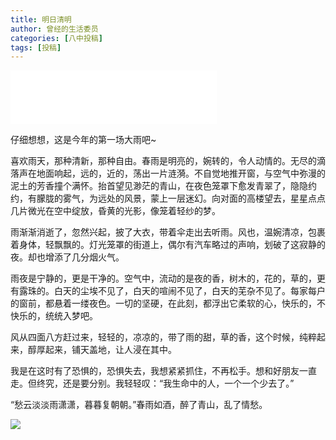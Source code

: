 ```yaml
---
title: 明日清明
author: 曾经的生活委员
categories: [八中投稿]
tags: [投稿]
---
```

<iframe frameborder="no" border="0" marginwidth="0" marginheight="0" width=330 height=86 src="//music.163.com/outchain/player?type=2&id=33991433&auto=0&height=66"></iframe>

仔细想想，这是今年的第一场大雨吧~

喜欢雨天，那种清新，那种自由。春雨是明亮的，婉转的，令人动情的。无尽的滴落声在地面响起，远的，近的，荡出一片涟漪。不自觉地推开窗，与空气中弥漫的泥土的芳香撞个满怀。抬首望见渺茫的青山，在夜色笼罩下愈发青翠了，隐隐约约，有朦胧的雾气，为远处的风景，蒙上一层迷幻。向对面的高楼望去，星星点点几片微光在空中绽放，昏黄的光影，像笼着轻纱的梦。

雨渐渐消逝了，忽然兴起，披了大衣，带着伞走出去听雨。风也，温婉清凉，包裹着身体，轻飘飘的。灯光笼罩的街道上，偶尔有汽车略过的声响，划破了这寂静的夜。却也增添了几分烟火气。

雨夜是宁静的，更是干净的。空气中，流动的是夜的香，树木的，花的，草的，更有露珠的。白天的尘埃不见了，白天的喧闹不见了，白天的芜杂不见了。每家每户的窗前，都悬着一缕夜色。一切的坚硬，在此刻，都浮出它柔软的心，快乐的，不快乐的，统统入梦吧。

风从四面八方赶过来，轻轻的，凉凉的，带了雨的甜，草的香，这个时候，纯粹起来，醇厚起来，铺天盖地，让人浸在其中。

我是在这时有了恐惧的，恐惧失去，我想紧紧抓住，不再松手。想和好朋友一直走。但终究，还是要分别。我轻轻叹：“我生命中的人，一个一个少去了。”

“愁云淡淡雨潇潇，暮暮复朝朝。”春雨如酒，醉了青山，乱了情愁。

![](https://img.urlnode.com/file/7112738ed27e26e519d1e.jpg)